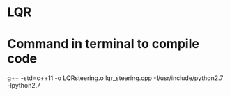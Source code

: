 # LQR
# Command in terminal to compile code
g++ -std=c++11 -o LQRsteering.o lqr_steering.cpp -I/usr/include/python2.7 -lpython2.7

